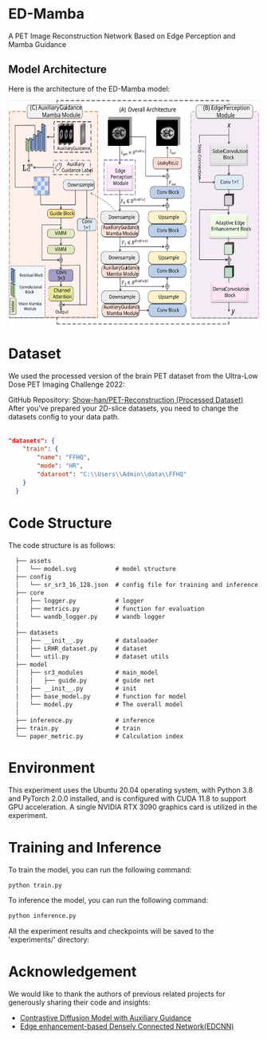 # ED-Mamba
A PET Image Reconstruction Network Based on Edge Perception and Mamba Guidance

## Model Architecture

Here is the architecture of the ED-Mamba model:

<p align="center">
  <img
    src="https://raw.githubusercontent.com/Ethevliu/ED-Mamba/main/assets/model.svg"
    alt="Model Architecture"
    width="550"
    height="450"
  />
</p>


# Dataset
We used the processed version of the brain PET dataset from the Ultra-Low Dose PET Imaging Challenge 2022:

GitHub Repository: [Show-han/PET-Reconstruction (Processed Dataset)](https://github.com/Show-han/PET-Reconstruction)
After you’ve prepared your 2D-slice datasets, you need to change the datasets config to your data path.

```json

"datasets": {
    "train": {
        "name": "FFHQ",
        "mode": "HR",  
        "dataroot": "C:\\Users\\Admin\\data\\FFHQ"
    }
  }
```


# Code Structure


The code structure is as follows:
```
  ├── assets
  │   └── model.svg           # model structure
  ├── config
  │   └── sr_sr3_16_128.json  # config file for training and inference
  ├── core
  │   ├── logger.py           # logger
  │   ├── metrics.py          # function for evaluation
  │   └── wandb_logger.py     # wandb logger
  │   
  ├── datasets
  │   ├── __init__.py         # dataloader
  │   ├── LRHR_dataset.py     # dataset
  │   └── util.py             # dataset utils
  ├── model
  │   ├── sr3_modules         # main_model
  │   │   ├── guide.py        # guide net
  │   ├── __init__.py         # init
  │   ├── base_model.py       # function for model
  │   └── model.py            # The overall model
  │    
  ├── inference.py            # inference
  ├── train.py                # train
  └── paper_metric.py         # Calculation index
```


# Environment

This experiment uses the Ubuntu 20.04 operating system, with Python 3.8 and PyTorch 2.0.0 installed, and is configured with CUDA 11.8 to support GPU acceleration. A single NVIDIA RTX 3090 graphics card is utilized in the experiment.



# Training and Inference

To train the model, you can run the following command:

```bash
python train.py 
```

To inference the model, you can run the following command:

```bash
python inference.py 
```

All the experiment results and checkpoints will be saved to the 'experiments/' directory:


# Acknowledgement

We would like to thank the authors of previous related projects for generously sharing their code and insights:

- [Contrastive Diffusion Model with Auxiliary Guidance](https://github.com/Show-han/PET-Reconstruction)
- [Edge enhancement-based Densely Connected Network(EDCNN)](https://github.com/workingcoder/EDCNN)
